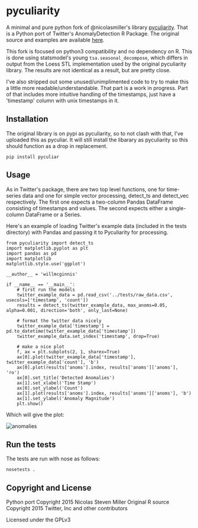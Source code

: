 pyculiarity
===========

A minimal and pure python fork of @nicolasmiller's library [pyculiarity](https://github.com/nicolasmiller/pyculiarity). 
That is a Python port of Twitter's AnomalyDetection R Package. The original source and examples are available 
[here](https://github.com/twitter/AnomalyDetection).

This fork is focused on python3 compatibility and no dependency on R. This is done using statsmodel's young `tsa.seasonal_decompose`, 
which differs in output from the Loess STL implementation used by the original pyculiarity library. The results are not
identical as a result, but are pretty close.

I've also stripped out some unused/unimplimented code to try to make this a little more readable/understandable.  That 
part is a work in progress. Part of that includes more intuitive handling of the timestamps, just have a 'timestamp' 
column with unix timestamps in it.

Installation
------------

The original library is on pypi as pyculiarity, so to not clash with that, I've uploaded this as pyculiar. It will still
install the libarary as pyculiarity so this should function as a drop in replacement.

    pip install pyculiar

Usage
-----

As in Twitter's package, there are two top level functions, one for time-series data and one for simple vector 
processing, detect_ts and detect_vec respectively. The first one expects a two-column Pandas DataFrame consisting of 
timestamps and values. The second expects either a single-column DataFrame or a Series.

Here's an example of loading Twitter's example data (included in the tests directory) with Pandas and passing it to 
Pyculiarity for processing.

    from pyculiarity import detect_ts
    import matplotlib.pyplot as plt
    import pandas as pd
    import matplotlib
    matplotlib.style.use('ggplot')
    
    __author__ = 'willmcginnis'
    
    if __name__ == '__main__':
        # first run the models
        twitter_example_data = pd.read_csv('../tests/raw_data.csv', usecols=['timestamp', 'count'])
        results = detect_ts(twitter_example_data, max_anoms=0.05, alpha=0.001, direction='both', only_last=None)
    
        # format the twitter data nicely
        twitter_example_data['timestamp'] = pd.to_datetime(twitter_example_data['timestamp'])
        twitter_example_data.set_index('timestamp', drop=True)
    
        # make a nice plot
        f, ax = plt.subplots(2, 1, sharex=True)
        ax[0].plot(twitter_example_data['timestamp'], twitter_example_data['count'], 'b')
        ax[0].plot(results['anoms'].index, results['anoms']['anoms'], 'ro')
        ax[0].set_title('Detected Anomalies')
        ax[1].set_xlabel('Time Stamp')
        ax[0].set_ylabel('Count')
        ax[1].plot(results['anoms'].index, results['anoms']['anoms'], 'b')
        ax[1].set_ylabel('Anomaly Magnitude')
        plt.show()
            
Which will give the plot:

![anomalies](https://github.com/wdm0006/pyculiarity/blob/master/examples/twitter_example.png)

Run the tests
-------------

The tests are run with nose as follows:

    nosetests .

Copyright and License
---------------------

Python port Copyright 2015 Nicolas Steven Miller
Original R source Copyright 2015 Twitter, Inc and other contributors

Licensed under the GPLv3